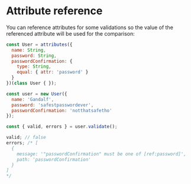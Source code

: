 # Attribute reference

You can reference attributes for some validations so the value of the referenced attribute will be used for the comparison:

```javascript
const User = attributes({
  name: String,
  password: String,
  passwordConfirmation: {
    type: String,
    equal: { attr: 'password' }
  }
})(class User { });

const user = new User({
  name: 'Gandalf',
  password: 'safestpasswordever',
  passwordConfirmation: 'notthatsafetho'
});

const { valid, errors } = user.validate();

valid; // false
errors; /* [
  {
    message: '"passwordConfirmation" must be one of [ref:password]',
    path: 'passwordConfirmation'
  }
]
*/

```
